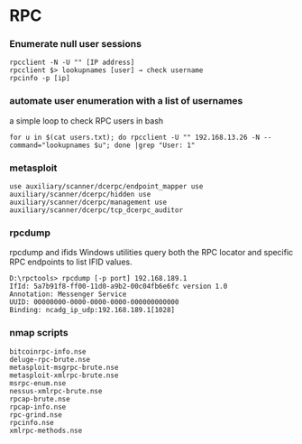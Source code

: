 # RPC

### Enumerate null user sessions

```text
rpcclient -N -U "" [IP address]
rpcclient $> lookupnames [user] → check username
rpcinfo -p [ip]
```

### automate user enumeration with a list of usernames

a simple loop to check RPC users in bash

```text
for u in $(cat users.txt); do rpcclient -U "" 192.168.13.26 -N --command="lookupnames $u"; done |grep "User: 1"
```

### metasploit

```text
use auxiliary/scanner/dcerpc/endpoint_mapper use auxiliary/scanner/dcerpc/hidden use auxiliary/scanner/dcerpc/management use auxiliary/scanner/dcerpc/tcp_dcerpc_auditor
```

### rpcdump

rpcdump and ifids Windows utilities query both the RPC locator and specific RPC endpoints to list IFID values.

```text
D:\rpctools> rpcdump [-p port] 192.168.189.1
IfId: 5a7b91f8-ff00-11d0-a9b2-00c04fb6e6fc version 1.0
Annotation: Messenger Service
UUID: 00000000-0000-0000-0000-000000000000
Binding: ncadg_ip_udp:192.168.189.1[1028]
```

### nmap scripts

```text
bitcoinrpc-info.nse
deluge-rpc-brute.nse
metasploit-msgrpc-brute.nse
metasploit-xmlrpc-brute.nse
msrpc-enum.nse
nessus-xmlrpc-brute.nse
rpcap-brute.nse
rpcap-info.nse
rpc-grind.nse
rpcinfo.nse
xmlrpc-methods.nse
```




